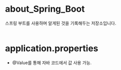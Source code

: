 # about_Spring_Boot
스프링 부트를 사용하며 알게된 것을 기록해두는 저장소입니다.
<br/><br/>

# application.properties
- @Value를 통해 자바 코드에서 값 사용 가능.
